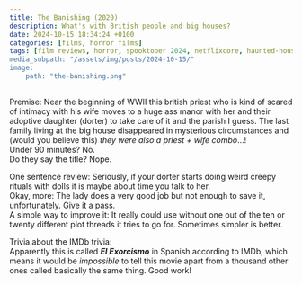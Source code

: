 ```yaml
---
title: The Banishing (2020)
description: What's with British people and big houses?
date: 2024-10-15 18:34:24 +0100
categories: [films, horror films]
tags: [film reviews, horror, spooktober 2024, netflixcore, haunted-housesploitation, they don't say the title]
media_subpath: "/assets/img/posts/2024-10-15/"
image:
    path: "the-banishing.png"
---
```

<span class="reviewsection">Premise:</span> Near the beginning of WWII this british priest who is kind of scared of intimacy with his wife moves to a huge ass manor with her and their adoptive daughter (dorter) to take care of it and the parish I guess. The last family living at the big house disappeared in mysterious circumstances and (would you believe this) *they were also a priest + wife combo*...!<br/>
<span class="reviewsection">Under 90 minutes?</span> No.<br/>
<span class="reviewsection">Do they say the title?</span> Nope.

<span class="reviewsection">One sentence review:</span> Seriously, if your dorter starts doing weird creepy rituals with dolls it is maybe about time you talk to her.<br/>
<span class="reviewsection">Okay, more:</span> The lady does a very good job but not enough to save it, unfortunately. Give it a pass.<br/>
<span class="reviewsection">A simple way to improve it:</span> It really could use without one out of the ten or twenty different plot threads it tries to go for. Sometimes simpler is better.

<span class="reviewsection">Trivia about the IMDb trivia:</span><br/>
Apparently this is called ***El Exorcismo*** in Spanish according to IMDb, which means it would be *impossible* to tell this movie apart from a thousand other ones called basically the same thing. Good work!